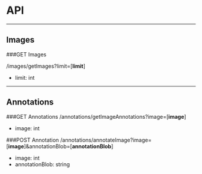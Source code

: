 # API

---

## Images

###GET Images

/images/getImages?limit=[**limit**]

- limit: int

---

## Annotations

###GET Annotations
/annotations/getImageAnnotations?image=[**image**]

- image: int

###POST Annotation
/annotations/annotateImage?image=[**image**]&annotationBlob=[**annotationBlob**]

- image: int
- annotationBlob: string